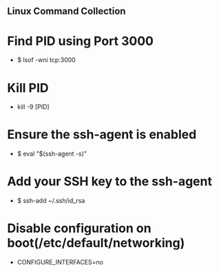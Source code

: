 ## Linux Command Collection

# Find PID using Port 3000

- $ lsof -wni tcp:3000

# Kill PID

- kill -9 [PID]

# Ensure the ssh-agent is enabled

- $ eval "$(ssh-agent -s)"

# Add your SSH key to the ssh-agent

- $ ssh-add ~/.ssh/id_rsa

# Disable configuration on boot(/etc/default/networking)

- CONFIGURE_INTERFACES=no


